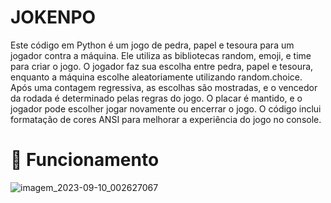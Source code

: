 # JOKENPO

Este código em Python é um jogo de pedra, papel e tesoura para um jogador contra a máquina. Ele utiliza as bibliotecas random, emoji, e time para criar o jogo. O jogador faz sua escolha entre pedra, papel e tesoura, enquanto a máquina escolhe aleatoriamente utilizando random.choice. Após uma contagem regressiva, as escolhas são mostradas, e o vencedor da rodada é determinado pelas regras do jogo. O placar é mantido, e o jogador pode escolher jogar novamente ou encerrar o jogo. O código inclui formatação de cores ANSI para melhorar a experiência do jogo no console.

# 🚀 Funcionamento 

![imagem_2023-09-10_002627067](https://github.com/JuanSenaFF/JOKENPO/assets/134747346/cd1b0f3f-1d58-4258-a6f6-af0d630e1952)

